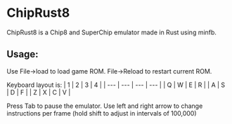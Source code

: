 # ChipRust8

ChipRust8 is a Chip8 and SuperChip emulator made in Rust using minfb.

## Usage:

Use File->load to load game ROM. File->Reload to restart current ROM.

Keyboard layout is:
| 1 | 2 | 3 | 4 |
| --- | --- | --- | --- |
| Q | W | E | R |
| A | S | D | F |
| Z | X | C | V |

Press Tab to pause the emulator. Use left and right arrow to change instructions per frame (hold shift to adjust in intervals of 100,000)
